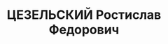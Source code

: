 ---
title: ЦЕЗЕЛЬСКИЙ Ростислав Федорович
description: 'Род. в 1909, Дальневосточный кр., г. Хабаровск, русский, из дворян,
  б/п. Проживал: г. Калинин, пос. Мигалово, УВСР-79. Нач. летного поля УВСР-79

  Арестован 26.04.1937. Обв. по ст.58, пп. 7, 11 УК РСФСР. Решение: Военная прокуратура
  Калининского ВО, 27.04.1939 – дело прекращено'
---